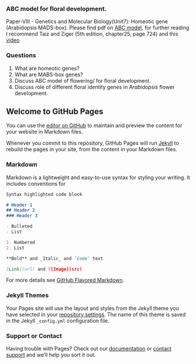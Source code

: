 ### ABC model for floral development.
Paper-VIII - Genetics and Molecular Biology(Unit7): Homeotic gene (Arabidopsis MADS-box). Please find pdf on [ABC model](https://www.dropbox.com/s/7gyzuh654ljl08a/ABC_Model__of_Flowering.pdf?dl=0), for further reading I recommend Taiz and Ziger (5th edition, chapter25, page 724) and this [video](https://www.youtube.com/watch?v=Gil3VOQq6k4)

### Questions

1. What are homeotic genes?
2. What are MABS-box genes?
3. Discuss ABC model of flowering/ for floral development.
4. Discuss role of different floral identity genes in _Arabidopsis_ flower development.



## Welcome to GitHub Pages

You can use the [editor on GitHub](https://github.com/RKGrewal/RKGrewal.github.io/edit/master/README.md) to maintain and preview the content for your website in Markdown files.

Whenever you commit to this repository, GitHub Pages will run [Jekyll](https://jekyllrb.com/) to rebuild the pages in your site, from the content in your Markdown files.

### Markdown

Markdown is a lightweight and easy-to-use syntax for styling your writing. It includes conventions for

```markdown
Syntax highlighted code block

# Header 1
## Header 2
### Header 3

- Bulleted
- List

1. Numbered
2. List

**Bold** and _Italic_ and `Code` text

[Link](url) and ![Image](src)
```

For more details see [GitHub Flavored Markdown](https://guides.github.com/features/mastering-markdown/).

### Jekyll Themes

Your Pages site will use the layout and styles from the Jekyll theme you have selected in your [repository settings](https://github.com/RKGrewal/RKGrewal.github.io/settings). The name of this theme is saved in the Jekyll `_config.yml` configuration file.

### Support or Contact

Having trouble with Pages? Check out our [documentation](https://help.github.com/categories/github-pages-basics/) or [contact support](https://github.com/contact) and we’ll help you sort it out.
